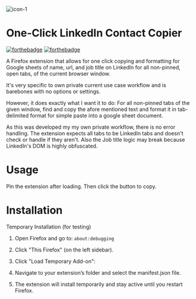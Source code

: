 ![icon-1](https://github.com/user-attachments/assets/3f722944-90cd-4485-a537-f74ce40f4bf9)

# One-Click LinkedIn Contact Copier

[![forthebadge](http://forthebadge.com/images/badges/made-with-javascript.svg)](http://forthebadge.com)
[![forthebadge](http://forthebadge.com/images/badges/built-with-love.svg)](http://forthebadge.com)

A Firefox extension that allows for one click copying and formatting for Google sheets of name, url, and job title on LinkedIn for all non-pinned, open tabs, of the current browser window. 

It's very specific to own private current use case workflow and is barebones with no options or settings. 

However, it does exactly what I want it to do: For all non-pinned tabs of the given window, find and copy the afore mentioned text and format it in tab-delimited format for simple paste into a google sheet document. 

As this was developed my my own private workflow, there is no error handling. The extension expects all tabs to be LinkedIn tabs and doesn't check or handle if they aren't. Also the Job title logic may break because LinkedIn's DOM is highly obfuscated.

# Usage

Pin the extension after loading. Then click the button to copy.

# Installation

Temporary Installation (for testing)

1. Open Firefox and go to: ```about:debugging```

2. Click "This Firefox" (on the left sidebar).

3. Click "Load Temporary Add-on":

4. Navigate to your extension’s folder and select the manifest.json file.

5. The extension will install temporarily and stay active until you restart Firefox.




